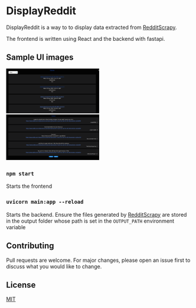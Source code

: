 # DisplayReddit

DisplayReddit is a way to to display data extracted from [RedditScrapy](https://github.com/M-e-r-c-u-r-y/RedditScrapy).

The frontend is written using React and the backend with fastapi.

## Sample UI images

<img alt="Home page" title="Home page" src="./ui_images/Home_page.png" width="50%" height="50%" />

<img alt="Entries page" title="Entries page" src="./ui_images/Display_Entries_page.png" width="50%" height="50%" />

### `npm start`
Starts the frontend

### `uvicorn main:app --reload`
Starts the backend.
Ensure the files generated by [RedditScrapy](https://github.com/M-e-r-c-u-r-y/RedditScrapy) are stored in the output folder whose path is set in the `OUTPUT_PATH` environment variable

## Contributing
Pull requests are welcome. For major changes, please open an issue first to discuss what you would like to change.

## License
[MIT](https://choosealicense.com/licenses/mit/)